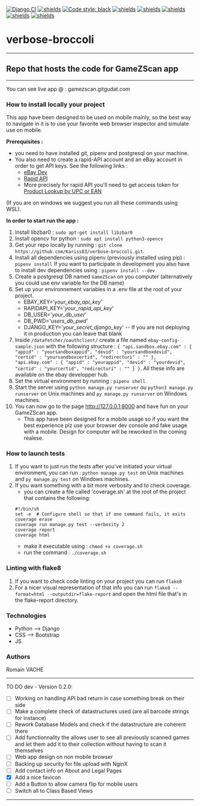 [![Django CI](https://github.com/Kariss83/verbose-broccoli/actions/workflows/django.yml/badge.svg?branch=develop)](https://github.com/Kariss83/verbose-broccoli/actions/workflows/django.yml)
[![shields](https://img.shields.io/badge/coverage-95%25-green)](https://img.shields.io)
[![Code style: black](https://img.shields.io/badge/code%20style-black-000000.svg)](https://github.com/psf/black)
[![shields](https://img.shields.io/badge/uses-css-blue)](https://img.shields.io)
[![shields](https://img.shields.io/badge/uses-bootstrap-blue)](https://img.shields.io)
[![shields](https://img.shields.io/badge/uses-python-blue)](https://img.shields.io)
[![shields](https://img.shields.io/badge/uses-django-blue)](https://img.shields.io)
[![shields](https://img.shields.io/badge/uses-javascript-blue)](https://img.shields.io)
# verbose-broccoli
---
## Repo that hosts the code for GameZScan app
---
You can see live app @ : gamezscan.gitgudat.com

### How to install locally your project
This app have been designed to be used on mobile mainly, so the best way to navigate in it is to use
your favorite web browser inspector and simulate use on mobile.

**Prerequisites :**
- you need to have installed git, pipenv and postgresql on your machine.
- You also need to create a rapid-API account and an eBay account in order to get API keys. 
See the following links :
  - [eBay Dev](https://developer.ebay.com/)
  - [Rapid API](https://rapidapi.com)
  - More precisely for rapid API you'll need to get access token for [Product Lookup by UPC or EAN](https://rapidapi.com/go-upc-go-upc-default/api/product-lookup-by-upc-or-ean/)


(If you are on windows we suggest you run all these commands using WSL).


**In order to start run the app :**
1. Install libzbar0 : `sudo apt-get install libzbar0`
2. Install opencv for python : `sudo apt install python3-opencv`
3. Get your repo locally by running : `git clone https://github.com/Kariss83/verbose-broccoli.git`.
4. Install all dependencies using pipenv (previously installed using pip) : `pipenv install`
   If you want to participate in development you also have to install dev dependencies using : `pipenv install --dev`
5. Create a postgresql DB named `GameZScan` on you computer (alternatively you could use env variable for the DB name)
6. Set up your environnement variables in a .env file at the root of your project.
    - EBAY_KEY='*your_ebay_api_key*'
    - RAPIDAPI_KEY='*your_rapid_api_key*'
    - DB_USER='*your_db_user*'
    - DB_PWD='*users_db_pwd*'
    - DJANGO_KEY='*your_secret_django_key*' -- If you are not deploying it in production you can leave that blank
7. Inside `/datafetcher/oauthclient/` create a file named `ebay-config-sample.json` with the following structure :
`
{
    "api.sandbox.ebay.com" : {
                "appid" : "yoursandboxappid",
                "devid" : "yoursandboxdevid",
                "certid" : "yoursandboxcertid",
                "redirecturi" : ""
                },
    "api.ebay.com" : {
                    "appid" : "yourappid",
                    "devid" : "yourdevid",
                    "certid" : "yourcertid",
                    "redirecturi" : ""
                   }
}
`. All these info are available on the ebay developper hub.
7. Set the virtual environment by running : `pipenv shell`
8. Start the server using `python manage.py runserver` ou `python3 manage.py runserver` on Unix machines and `py manage.py runserver` on Windows machines.
9.  You can now go to the page http://127.0.0.1:8000 and have fun on your GameZScan app.
    - This app have been designed for a mobile usage so if you want the best experience plz use your browser dev console and fake usage with a mobile. Design for computer will be reworked in the coming realese.


### How to launch tests
1. If you want to just run the tests after you've initiated your virtual environment, you can run : `python manage.py test` on Unix machines and `py manage.py test` on Windows machines.
2. If you want something with a bit more verbosity and to check coverage.
    - you can create a file called 'coverage.sh' at the root of the project that contains the following:
    ```
    #!/bin/sh
    set -e  # Configure shell so that if one command fails, it exits
    coverage erase
    coverage run manage.py test --verbosity 2
    coverage report
    coverage html
    ```
    - make it executable using : `chmod +x coverage.sh`
    - run the command : `./coverage.sh`


### Linting with flake8
1. If you want to check code linting on your project you can run `flake8`
2. For a nicer visual representation of that info you can run `flake8 --format=html --outputdir=flake-report` and open the html file that's in the flake-report directory.


### Technologies
- Python --> Django
- CSS --> Bootstrap
- JS

### Authors

Romain VACHE

---

TO DO dev - Version 0.2.0:
- [ ] Working on handling API bad return in case something break on their side
- [ ] Make a complete check of datastructures used (are all barcode strings for instance)
- [ ] Rework Database Models and check if the datastructure are coherent there
- [ ] Add functionnality the allows user to see all previously scanned games and let them add it to their collection without having to scan it themselves
- [ ] Web app design on non mobile browser
- [ ] Backing up security for file upload with NginX
- [ ] Add contact info on About and Legal Pages
- [x] Add a nice favicon
- [ ] Add a Button to allow camera flip for mobile users
- [ ] Switch all to Class Based Views

---

